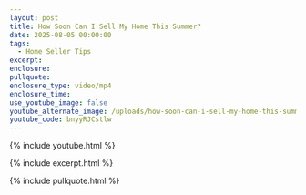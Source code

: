 ```yaml
---
layout: post
title: How Soon Can I Sell My Home This Summer?
date: 2025-08-05 00:00:00
tags:
  - Home Seller Tips
excerpt:
enclosure:
pullquote:
enclosure_type: video/mp4
enclosure_time:
use_youtube_image: false
youtube_alternate_image: /uploads/how-soon-can-i-sell-my-home-this-summer.jpg
youtube_code: bnyyRJCstlw
---
```

{% include youtube.html %}

{% include excerpt.html %}

{% include pullquote.html %}